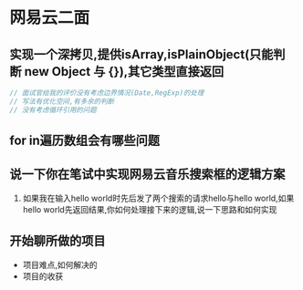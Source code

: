 # 网易云二面
## 实现一个深拷贝,提供isArray,isPlainObject(只能判断 new Object 与 {}),其它类型直接返回
```js
// 面试官给我的评价没有考虑边界情况(Date,RegExp)的处理
// 写法有优化空间,有多余的判断
// 没有考虑循环引用的问题
```

## for in遍历数组会有哪些问题

## 说一下你在笔试中实现网易云音乐搜索框的逻辑方案
1. 如果我在输入hello world时先后发了两个搜索的请求hello与hello world,如果hello world先返回结果,你如何处理接下来的逻辑,说一下思路和如何实现


## 开始聊所做的项目
* 项目难点,如何解决的
* 项目的收获